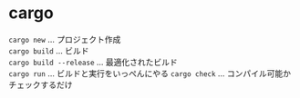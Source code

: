 # cargo
`cargo new` ... プロジェクト作成  
`cargo build` ... ビルド  
`cargo build --release` ... 最適化されたビルド  
`cargo run` ... ビルドと実行をいっぺんにやる
`cargo check` ... コンパイル可能かチェックするだけ  